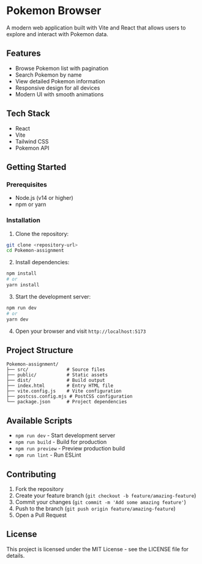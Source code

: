 # Pokemon Browser

A modern web application built with Vite and React that allows users to explore and interact with Pokemon data.

## Features

- Browse Pokemon list with pagination
- Search Pokemon by name
- View detailed Pokemon information
- Responsive design for all devices
- Modern UI with smooth animations

## Tech Stack

- React
- Vite
- Tailwind CSS
- Pokemon API

## Getting Started

### Prerequisites

- Node.js (v14 or higher)
- npm or yarn

### Installation

1. Clone the repository:
```bash
git clone <repository-url>
cd Pokemon-assignment
```

2. Install dependencies:
```bash
npm install
# or
yarn install
```

3. Start the development server:
```bash
npm run dev
# or
yarn dev
```

4. Open your browser and visit `http://localhost:5173`

## Project Structure

```
Pokemon-assignment/
├── src/              # Source files
├── public/           # Static assets
├── dist/             # Build output
├── index.html        # Entry HTML file
├── vite.config.js    # Vite configuration
├── postcss.config.mjs # PostCSS configuration
└── package.json      # Project dependencies
```

## Available Scripts

- `npm run dev` - Start development server
- `npm run build` - Build for production
- `npm run preview` - Preview production build
- `npm run lint` - Run ESLint

## Contributing

1. Fork the repository
2. Create your feature branch (`git checkout -b feature/amazing-feature`)
3. Commit your changes (`git commit -m 'Add some amazing feature'`)
4. Push to the branch (`git push origin feature/amazing-feature`)
5. Open a Pull Request

## License

This project is licensed under the MIT License - see the LICENSE file for details.
